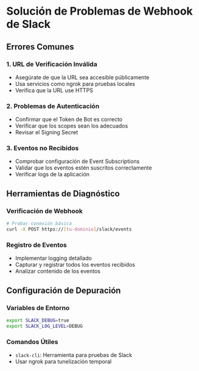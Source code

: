# Solución de Problemas de Webhook de Slack

## Errores Comunes

### 1. URL de Verificación Inválida

- Asegúrate de que la URL sea accesible públicamente
- Usa servicios como ngrok para pruebas locales
- Verifica que la URL use HTTPS

### 2. Problemas de Autenticación

- Confirmar que el Token de Bot es correcto
- Verificar que los scopes sean los adecuados
- Revisar el Signing Secret

### 3. Eventos no Recibidos

- Comprobar configuración de Event Subscriptions
- Validar que los eventos estén suscritos correctamente
- Verificar logs de la aplicación

## Herramientas de Diagnóstico

### Verificación de Webhook

```bash
# Probar conexión básica
curl -X POST https://[tu-dominio]/slack/events
```

### Registro de Eventos

- Implementar logging detallado
- Capturar y registrar todos los eventos recibidos
- Analizar contenido de los eventos

## Configuración de Depuración

### Variables de Entorno

```bash
export SLACK_DEBUG=true
export SLACK_LOG_LEVEL=DEBUG
```

### Comandos Útiles

- `slack-cli`: Herramienta para pruebas de Slack
- Usar ngrok para tunelización temporal
